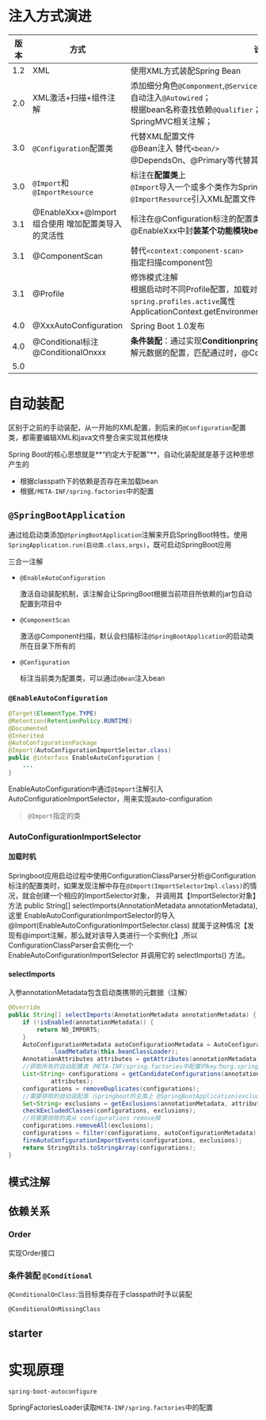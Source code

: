 # 注入方式演进

| 版本 | 方式                                              | 说明                                                         |
| ---- | ------------------------------------------------- | ------------------------------------------------------------ |
| 1.2  | XML                                               | 使用XML方式装配Spring Bean                                   |
| 2.0  | XML激活+扫描+组件注解                             | 添加细分角色`@Componment`,`@Service`；<br/>自动注入`@Autowired`；<br/>根据bean名称查找依赖`@Qualifier`；<br/>SpringMVC相关注解； |
| 3.0  | `@Configuration`配置类                            | 代替XML配置文件<br/>@Bean注入 替代`<bean/>`<br/>@DependsOn、@Primary等代替其中的属性 |
| 3.0  | `@Import`和`@ImportResource`                      | 标注在**配置类**上<br/>`@Import`导入一个或多个类作为Spring Bean<br/>`@ImportResource`引入XML配置文件 |
| 3.1  | @EnableXxx+@Import组合使用 增加配置类导入的灵活性 | 标注在@Configuration标注的配置类上作为入口;<br/>@EnableXxx中封**装某个功能模块bean的引入** |
| 3.1  | @ComponentScan                                    | 替代`<context:component-scan>`<br/>指定扫描component包       |
| 3.1  | @Profile                                          | 修饰模式注解<br/>根据启动时不同Profile配置，加载对应的组件Bean<br/>`spring.profiles.active`属性<br/>ApplicationContext.getEnvironment().setActiveProfiles(“ProfileName”) |
| 4.0  | @XxxAutoConfiguration                             | Spring Boot 1.0发布                                          |
| 4.0  | @Conditional标注@ConditionalOnxxx                 | **条件装配**：通过实现**Conditionpring接口**，匹配context中是否满足对应注解元数据的配置，匹配通过时，@ConditionalOnxxx标注的组件会被注入 |
| 5.0  |                                                   |                                                              |



# 自动装配

区别于之前的手动装配，从一开始的XML配置，到后来的`@Configuration`配置类，都需要编辑XML和java文件整合来实现其他模块

Spring Boot的核心思想就是**“约定大于配置”**，自动化装配就是基于这种思想产生的

- 根据classpath下的依赖是否存在来加载bean
- 根据`/META-INF/spring.factories`中的配置

## `@SpringBootApplication`

通过给启动类添加`@SpringBootApplication`注解来开启SpringBoot特性。使用`SpringApplication.run(启动类.class,args)`，既可启动SpringBoot应用

三合一注解

- `@EnableAutoConfiguration`

  激活自动装配机制，该注解会让SpringBoot根据当前项目所依赖的jar包自动配置到项目中

- `@ComponentScan`

  激活@Component扫描，默认会扫描标注`@SpringBootApplication`的启动类所在目录下所有的

- `@Configuration`

  标注当前类为配置类，可以通过`@Bean`注入bean

### `@EnableAutoConfiguration`

```java
@Target(ElementType.TYPE)
@Retention(RetentionPolicy.RUNTIME)
@Documented
@Inherited
@AutoConfigurationPackage
@Import(AutoConfigurationImportSelector.class)
public @interface EnableAutoConfiguration {
    ...
}
```

EnableAutoConfiguration中通过`@Import`注解引入AutoConfigurationImportSelector，用来实现auto-configuration

> `@Import`指定的类

### AutoConfigurationImportSelector

#### 加载时机

Springboot应用启动过程中使用ConfigurationClassParser分析@Configuration标注的配置类时，如果发现注解中存在`@Import(ImportSelectorImpl.class)`的情况，就会创建一个相应的ImportSelector对象， 并调用其【ImportSelector对象】方法 public String[] selectImports(AnnotationMetadata annotationMetadata), 这里 EnableAutoConfigurationImportSelector的导入@Import(EnableAutoConfigurationImportSelector.class) 就属于这种情况【发现有@import注解，那么就对该导入类进行一个实例化】,所以ConfigurationClassParser会实例化一个 EnableAutoConfigurationImportSelector 并调用它的 selectImports() 方法。

#### selectImports



入参annotationMetadata包含启动类携带的元数据（注解）

```java
@Override
public String[] selectImports(AnnotationMetadata annotationMetadata) {
    if (!isEnabled(annotationMetadata)) {
        return NO_IMPORTS;
    }
    AutoConfigurationMetadata autoConfigurationMetadata = AutoConfigurationMetadataLoader
            .loadMetadata(this.beanClassLoader);
    AnnotationAttributes attributes = getAttributes(annotationMetadata);
    //获取所有的自动配置类（META-INF/spring.factories中配置的key为org.springframework.boot.autoconfigure.EnableAutoConfiguration的类）
    List<String> configurations = getCandidateConfigurations(annotationMetadata,
            attributes);
    configurations = removeDuplicates(configurations);
    //需要排除的自动装配类（springboot的主类上 @SpringBootApplication(exclude = {com.demo.starter.config.DemoConfig.class})指定的排除的自动装配类）
    Set<String> exclusions = getExclusions(annotationMetadata, attributes);
    checkExcludedClasses(configurations, exclusions);
    //将需要排除的类从 configurations remove掉
    configurations.removeAll(exclusions);
    configurations = filter(configurations, autoConfigurationMetadata);
    fireAutoConfigurationImportEvents(configurations, exclusions);
    return StringUtils.toStringArray(configurations);
}
```

## 模式注解



## 依赖关系

### Order

实现Order接口

### 条件装配 `@Conditional`

`@ConditionalOnClass`:当目标类存在于classpath时予以装配

`@ConditionalOnMissingClass`

## starter

# 实现原理

 `spring-boot-autoconfigure`

SpringFactoriesLoader读取`META-INF/spring.factories`中的配置